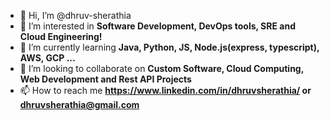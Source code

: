 - 👋 Hi, I’m @dhruv-sherathia
- 👀 I’m interested in **Software Development, DevOps tools, SRE and Cloud Engineering!**
- 🌱 I’m currently learning **Java, Python, JS, Node.js(express, typescript), AWS, GCP ...**
- 💞️ I’m looking to collaborate on **Custom Software, Cloud Computing, Web Development and Rest API Projects**
- 📫 How to reach me **https://www.linkedin.com/in/dhruvsherathia/ or dhruvsherathia@gmail.com**

<!---
dhruv-sherathia/dhruv-sherathia is a ✨ special ✨ repository because its `README.md` (this file) appears on your GitHub profile.
You can click the Preview link to take a look at your changes.
--->
